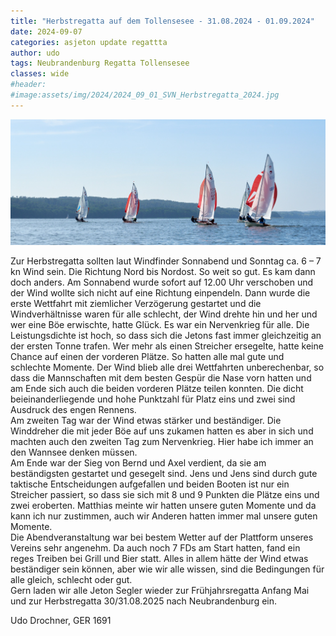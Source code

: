 ```yaml
---
title: "Herbstregatta auf dem Tollensesee - 31.08.2024 - 01.09.2024"
date: 2024-09-07
categories: asjeton update regattta
author: udo
tags: Neubrandenburg Regatta Tollensesee
classes: wide
#header:
#image:assets/img/2024/2024_09_01_SVN_Herbstregatta_2024.jpg
---
```

![Desktop View](/assets/img/2024/2024_09_01_SVN_Herbstregatta_2024.jpg)

Zur Herbstregatta sollten laut Windfinder Sonnabend und Sonntag ca. 6 – 7 kn Wind sein. Die
Richtung Nord bis Nordost. So weit so gut. Es kam dann doch anders. Am Sonnabend wurde sofort
auf 12.00 Uhr verschoben und der Wind wollte sich nicht auf eine Richtung einpendeln. Dann wurde
die erste Wettfahrt mit ziemlicher Verzögerung gestartet und die Windverhältnisse waren für alle
schlecht, der Wind drehte hin und her und wer eine Böe erwischte, hatte Glück. Es war ein
Nervenkrieg für alle. Die Leistungsdichte ist hoch, so dass sich die Jetons fast immer gleichzeitig an
der ersten Tonne trafen. Wer mehr als einen Streicher ersegelte, hatte keine Chance auf einen der
vorderen Plätze. So hatten alle mal gute und schlechte Momente.
Der Wind blieb alle drei Wettfahrten unberechenbar, so dass die Mannschaften mit dem besten
Gespür die Nase vorn hatten und am Ende sich auch die beiden vorderen Plätze teilen konnten. Die
dicht beieinanderliegende und hohe Punktzahl für Platz eins und zwei sind Ausdruck des engen
Rennens.  
Am zweiten Tag war der Wind etwas stärker und beständiger. Die Winddreher die mit jeder Böe auf
uns zukamen hatten es aber in sich und machten auch den zweiten Tag zum Nervenkrieg. Hier habe
ich immer an den Wannsee denken müssen.  
Am Ende war der Sieg von Bernd und Axel verdient, da sie am beständigsten gestartet und gesegelt
sind. Jens und Jens sind durch gute taktische Entscheidungen aufgefallen und beiden Booten ist nur
ein Streicher passiert, so dass sie sich mit 8 und 9 Punkten die Plätze eins und zwei eroberten.
Matthias meinte wir hatten unsere guten Momente und da kann ich nur zustimmen, auch wir
Anderen hatten immer mal unsere guten Momente.  
Die Abendveranstaltung war bei bestem Wetter auf der Plattform unseres Vereins sehr angenehm.
Da auch noch 7 FDs am Start hatten, fand ein reges Treiben bei Grill und Bier statt.
Alles in allem hätte der Wind etwas beständiger sein können, aber wie wir alle wissen, sind die
Bedingungen für alle gleich, schlecht oder gut.  
Gern laden wir alle Jeton Segler wieder zur Frühjahrsregatta Anfang Mai und zur Herbstregatta
30/31.08.2025 nach Neubrandenburg ein.  
  
Udo Drochner, GER 1691
